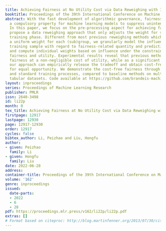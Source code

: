 ```yaml
---
title: Achieving Fairness at No Utility Cost via Data Reweighing with Influence
booktitle: Proceedings of the 39th International Conference on Machine Learning
abstract: With the fast development of algorithmic governance, fairness has become
  a compulsory property for machine learning models to suppress unintentional discrimination.
  In this paper, we focus on the pre-processing aspect for achieving fairness, and
  propose a data reweighing approach that only adjusts the weight for samples in the
  training phase. Different from most previous reweighing methods which usually assign
  a uniform weight for each (sub)group, we granularly model the influence of each
  training sample with regard to fairness-related quantity and predictive utility,
  and compute individual weights based on influence under the constraints from both
  fairness and utility. Experimental results reveal that previous methods achieve
  fairness at a non-negligible cost of utility, while as a significant advantage,
  our approach can empirically release the tradeoff and obtain cost-free fairness
  for equal opportunity. We demonstrate the cost-free fairness through vanilla classifiers
  and standard training processes, compared to baseline methods on multiple real-world
  tabular datasets. Code available at https://github.com/brandeis-machine-learning/influence-fairness.
layout: inproceedings
series: Proceedings of Machine Learning Research
publisher: PMLR
issn: 2640-3498
id: li22p
month: 0
tex_title: Achieving Fairness at No Utility Cost via Data Reweighing with Influence
firstpage: 12917
lastpage: 12930
page: 12917-12930
order: 12917
cycles: false
bibtex_author: Li, Peizhao and Liu, Hongfu
author:
- given: Peizhao
  family: Li
- given: Hongfu
  family: Liu
date: 2022-06-28
address:
container-title: Proceedings of the 39th International Conference on Machine Learning
volume: '162'
genre: inproceedings
issued:
  date-parts:
  - 2022
  - 6
  - 28
pdf: https://proceedings.mlr.press/v162/li22p/li22p.pdf
extras: []
# Format based on citeproc: http://blog.martinfenner.org/2013/07/30/citeproc-yaml-for-bibliographies/
---
```

